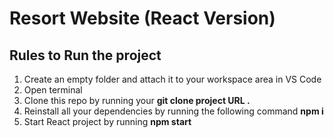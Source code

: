 # Resort Website (React Version)

## Rules to Run the project
1. Create an empty folder and attach it to your workspace area in VS Code
1. Open terminal
1. Clone this repo by running your **git clone project URL .** 
1. Reinstall all your dependencies by running the following command **npm i**
1. Start React project by running **npm start**